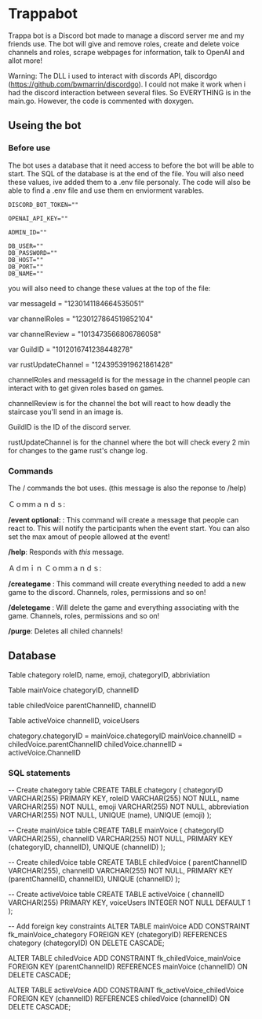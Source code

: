 # Trappabot
Trappa bot is a Discord bot made to manage a discord server me and my friends use. The bot will give and remove roles, create and delete voice channels and roles, scrape webpages for information, talk to OpenAI and allot more!

Warning: The DLL i used to interact with discords API, discordgo (https://github.com/bwmarrin/discordgo). I could not make it work when i had the discord interaction between several files. So EVERYTHING is in the main.go. However, the code is commented with doxygen.

## Useing the bot

### Before use
The bot uses a database that it need access to before the bot will be able to start. The SQL of the database is at the end of the file. You will also need these values, ive added them to a .env file personaly. The code will also be able to find a .env file and use them en enviorment varables.

```
DISCORD_BOT_TOKEN=""

OPENAI_API_KEY=""

ADMIN_ID=""

DB_USER=""
DB_PASSWORD=""
DB_HOST=""
DB_PORT=""
DB_NAME=""
```

you will also need to change these values at the top of the file:

var messageId = "1230141184664535051"

var channelRoles = "1230127864519852104"

var channelReview = "1013473566806786058"

var GuildID = "1012016741238448278"

var rustUpdateChannel = "1243953919621861428"


channelRoles and messageId is for the message in the channel people can interact with to get given roles based on games.

channelReview is for the channel the bot will react to how deadly the staircase you'll send in an image is. 

GuildID is the ID of the discord server.

rustUpdateChannel is for the channel where the bot will check every 2 min for changes to the game rust's change log.

### Commands
The / commands the bot uses. (this message is also the reponse to /help)

Ｃｏｍｍａｎｄｓ:

**/event <ping> <event description> <event start time> optional: <person limit>**: This command will create a message that people can react to. This will notify the participants when the event start. You can also set the max amout of people allowed at the event!
		
**/help**: Responds with _this_ message.
		 
Ａｄｍｉｎ Ｃｏｍｍａｎｄｓ:

**/creategame <name of the game> <name abbreviation> <server emoji for the game>**: This command will create everything needed to add a new game to the discord. Channels, roles, permissions and so on!
		
**/deletegame <name of the game>**: Will delete the game and everything associating with the game. Channels, roles, permissions and so on!

**/purge**: Deletes all chiled channels!


## Database

Table chategory
roleID, name, emoji, chategoryID, abbriviation

Table mainVoice
chategoryID, channelID

table chiledVoice
parentChannelID, channelID

Table activeVoice
channelID, voiceUsers


chategory.chategoryID = mainVoice.chategoryID
mainVoice.channelID = chiledVoice.parentChannelID
chiledVoice.channelID = activeVoice.ChannelID

### SQL statements

-- Create chategory table
CREATE TABLE chategory (
    chategoryID VARCHAR(255) PRIMARY KEY,
    roleID VARCHAR(255) NOT NULL,
    name VARCHAR(255) NOT NULL,
    emoji VARCHAR(255) NOT NULL,
    abbreviation VARCHAR(255) NOT NULL,
    UNIQUE (name),
    UNIQUE (emoji)
);

-- Create mainVoice table
CREATE TABLE mainVoice (
    chategoryID VARCHAR(255),
    channelID VARCHAR(255) NOT NULL,
    PRIMARY KEY (chategoryID, channelID),
    UNIQUE (channelID)
);

-- Create chiledVoice table
CREATE TABLE chiledVoice (
    parentChannelID VARCHAR(255),
    channelID VARCHAR(255) NOT NULL,
    PRIMARY KEY (parentChannelID, channelID),
    UNIQUE (channelID)
);

-- Create activeVoice table
CREATE TABLE activeVoice (
    channelID VARCHAR(255) PRIMARY KEY,
    voiceUsers INTEGER NOT NULL DEFAULT 1
);

-- Add foreign key constraints
ALTER TABLE mainVoice
    ADD CONSTRAINT fk_mainVoice_chategory
    FOREIGN KEY (chategoryID)
    REFERENCES chategory (chategoryID)
    ON DELETE CASCADE;

ALTER TABLE chiledVoice
    ADD CONSTRAINT fk_chiledVoice_mainVoice
    FOREIGN KEY (parentChannelID)
    REFERENCES mainVoice (channelID)
    ON DELETE CASCADE;

ALTER TABLE activeVoice
    ADD CONSTRAINT fk_activeVoice_chiledVoice
    FOREIGN KEY (channelID)
    REFERENCES chiledVoice (channelID)
    ON DELETE CASCADE;
